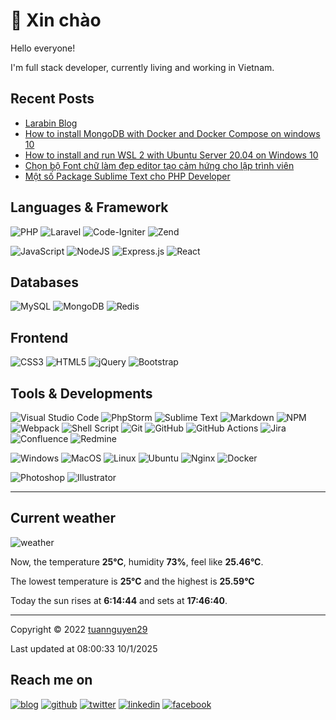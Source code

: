 # 👋 Xin chào

Hello everyone!

I'm full stack developer, currently living and working in Vietnam.


## Recent Posts

- [Larabin Blog](https://blog.larabin.com)
- [How to install MongoDB with Docker and Docker Compose on windows 10](https://blog.larabin.com/p/how-to-install-mongodb-with-docker-and-docker-compose-on-windows-10-62b93521f0722)
- [How to install and run WSL 2 with Ubuntu Server 20.04 on Windows 10](https://blog.larabin.com/p/how-to-install-and-run-wsl-2-with-ubuntu-server-2004-on-windows-10-62b97f56a60a8)
- [Chọn bộ Font chữ làm đẹp editor tạo cảm hứng cho lập trình viên](https://blog.larabin.com/p/chon-bo-font-chu-lam-dep-editor-tao-cam-hung-cho-lap-trinh-vien-62b2e09ea476b)
- [Một số Package Sublime Text cho PHP Developer](https://blog.larabin.com/p/mot-so-package-sublime-text-cho-php-developer-62b5e92811d1b)

## Languages & Framework

![PHP](https://img.shields.io/badge/php-%23777BB4.svg?style=for-the-badge&logo=php&logoColor=white)
![Laravel](https://img.shields.io/badge/laravel-%23FF2D20.svg?style=for-the-badge&logo=laravel&logoColor=white)
![Code-Igniter](https://img.shields.io/badge/CodeIgniter-%23EF4223.svg?style=for-the-badge&logo=codeIgniter&logoColor=white)
![Zend](https://img.shields.io/badge/Zend-fff?style=for-the-badge&logo=zend&logoColor=0679EA)

![JavaScript](https://img.shields.io/badge/javascript-%23323330.svg?style=for-the-badge&logo=javascript&logoColor=%23F7DF1E)
![NodeJS](https://img.shields.io/badge/node.js-6DA55F?style=for-the-badge&logo=node.js&logoColor=white)
![Express.js](https://img.shields.io/badge/express.js-%23404d59.svg?style=for-the-badge&logo=express&logoColor=%2361DAFB)
![React](https://img.shields.io/badge/react-%2320232a.svg?style=for-the-badge&logo=react&logoColor=%2361DAFB)

## Databases

![MySQL](https://img.shields.io/badge/MySQL-005C84?style=for-the-badge&logo=mysql&logoColor=white)
![MongoDB](https://img.shields.io/badge/MongoDB-4EA94B?style=for-the-badge&logo=mongodb&logoColor=white)
![Redis](https://img.shields.io/badge/redis-%23DD0031.svg?&style=for-the-badge&logo=redis&logoColor=white)

## Frontend

![CSS3](https://img.shields.io/badge/css3-%231572B6.svg?style=for-the-badge&logo=css3&logoColor=white)
![HTML5](https://img.shields.io/badge/html5-%23E34F26.svg?style=for-the-badge&logo=html5&logoColor=white)
![jQuery](https://img.shields.io/badge/jquery-%230769AD.svg?style=for-the-badge&logo=jquery&logoColor=white)
![Bootstrap](https://img.shields.io/badge/bootstrap-%23563D7C.svg?style=for-the-badge&logo=bootstrap&logoColor=white)

## Tools & Developments

![Visual Studio Code](https://img.shields.io/badge/Visual%20Studio%20Code-0078d7.svg?style=for-the-badge&logo=visual-studio-code&logoColor=white)
![PhpStorm](https://img.shields.io/badge/phpstorm-143?style=for-the-badge&logo=phpstorm&logoColor=black&color=black&labelColor=darkorchid)
![Sublime Text](https://img.shields.io/badge/sublime_text-%23575757.svg?&style=for-the-badge&logo=sublime-text&logoColor=important)
![Markdown](https://img.shields.io/badge/markdown-%23000000.svg?style=for-the-badge&logo=markdown&logoColor=white)
![NPM](https://img.shields.io/badge/NPM-%23000000.svg?style=for-the-badge&logo=npm&logoColor=white)
![Webpack](https://img.shields.io/badge/Webpack-8DD6F9.svg?style=for-the-badge&logo=webpack&logoColor=white)
![Shell Script](https://img.shields.io/badge/shell_script-%23121011.svg?style=for-the-badge&logo=gnu-bash&logoColor=white)
![Git](https://img.shields.io/badge/git-%23F05033.svg?style=for-the-badge&logo=git&logoColor=white)
![GitHub](https://img.shields.io/badge/github-%23121011.svg?style=for-the-badge&logo=github&logoColor=white)
![GitHub Actions](https://img.shields.io/badge/github%20actions-%232671E5.svg?style=for-the-badge&logo=githubactions&logoColor=white)
![Jira](https://img.shields.io/badge/jira-%230A0FFF.svg?style=for-the-badge&logo=jira&logoColor=white)
![Confluence](https://img.shields.io/badge/Confluence-172B4D.svg?style=for-the-badge&logo=confluence&logoColor=white)
![Redmine](https://img.shields.io/badge/Redmine-B32024.svg?style=for-the-badge&logo=redmine&logoColor=white)

![Windows](https://img.shields.io/badge/Windows-0078D6?style=for-the-badge&logo=windows&logoColor=white)
![MacOS](https://img.shields.io/badge/mac%20os-000000?style=for-the-badge&logo=apple&logoColor=F0F0F0)
![Linux](https://img.shields.io/badge/Linux-FCC624?style=for-the-badge&logo=linux&logoColor=black)
![Ubuntu](https://img.shields.io/badge/Ubuntu-E95420?style=for-the-badge&logo=ubuntu&logoColor=white)
![Nginx](https://img.shields.io/badge/nginx-%23009639.svg?style=for-the-badge&logo=nginx&logoColor=white)
![Docker](https://img.shields.io/badge/docker-%230db7ed.svg?style=for-the-badge&logo=docker&logoColor=white)

![Photoshop](https://img.shields.io/badge/Adobe%20Photoshop-31A8FF?style=for-the-badge&logo=Adobe%20Photoshop&logoColor=black)
![Illustrator](https://img.shields.io/badge/Adobe%20Illustrator-FF9A00?style=for-the-badge&logo=adobe%20illustrator&logoColor=white)

---

## Current weather

![weather](https://openweathermap.org/img/wn/04n@2x.png)

Now, the temperature **25°C**, humidity **73%**, feel like **25.46°C**.

The lowest temperature is **25°C** and the highest is **25.59°C**

Today the sun rises at **6:14:44** and sets at **17:46:40**.

---

Copyright © 2022 [tuannguyen29](https://blog.larabin.com/)

Last updated at 08:00:33 10/1/2025

## Reach me on

[![blog](https://img.shields.io/badge/Website-14A0C4?style=for-the-badge&logo=pelican&logoColor=white)](https://blog.larabin.com/)
[![github](https://img.shields.io/badge/GitHub-%2312100E.svg?&style=for-the-badge&logo=Github&logoColor=white)](https://github.com/tuannguyen29)
[![twitter](https://img.shields.io/badge/twitter-%231DA1F2.svg?&style=for-the-badge&logo=twitter&logoColor=white)](https://twitter.com/tuanngminh29)
[![linkedin](https://img.shields.io/badge/linkedin-%230077B5.svg?&style=for-the-badge&logo=linkedin&logoColor=white)](https://www.linkedin.com/in/nguyentuan2909/)
[![facebook](https://img.shields.io/badge/Facebook-%231877F2.svg?style=for-the-badge&logo=Facebook&logoColor=white)](https://www.facebook.com/blog.larabin.com)
